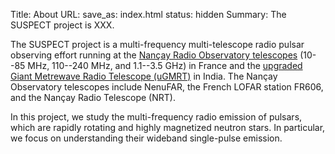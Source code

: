 Title: About
URL:
save_as: index.html
status: hidden
Summary: The SUSPECT project is XXX.

The SUSPECT project is a multi-frequency multi-telescope radio pulsar observing effort running at the [Nançay Radio Observatory telescopes](https://www.obs-nancay.fr/) (10--85 MHz, 110--240 MHz, and 1.1--3.5 GHz) in France and the [upgraded Giant Metrewave Radio Telescope (uGMRT)](http://www.ncra.tifr.res.in/ncra/gmrt) in India. The Nançay Observatory telescopes include NenuFAR, the French LOFAR station FR606, and the Nançay Radio Telescope (NRT).

In this project, we study the multi-frequency radio emission of pulsars, which are rapidly rotating and highly magnetized neutron stars. In particular, we focus on understanding their wideband single-pulse emission.

